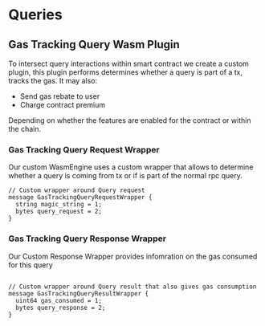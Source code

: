 # Queries 

## Gas Tracking Query Wasm Plugin
To intersect query interactions within smart contract we create a custom plugin, this plugin performs determines whether a query is part of a tx, tracks the gas. It may also:
- Send gas rebate to user
- Charge contract premium

Depending on whether the features are enabled for the contract or within the chain.

### Gas Tracking Query Request Wrapper
Our custom WasmEngine uses a custom wrapper that allows to determine whether a query is coming from tx or if is part of the normal rpc query.

```
// Custom wrapper around Query request
message GasTrackingQueryRequestWrapper {
  string magic_string = 1;
  bytes query_request = 2;
}
```

### Gas Tracking Query Response Wrapper
Our Custom Response Wrapper provides infomration on the gas consumed for this query
```

// Custom wrapper around Query result that also gives gas consumption
message GasTrackingQueryResultWrapper {
  uint64 gas_consumed = 1;
  bytes query_response = 2;
}

```

